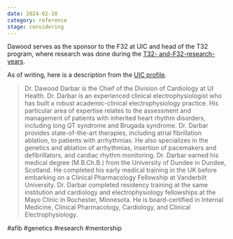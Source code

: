 ```yaml
---
date: 2024-02-10
category: reference
stage: considering
---
```


Dawood serves as the sponsor to the F32 at UIC and head of the T32 program, where research was done during the [T32- and-F32-research-years](T32-%20and-F32-research-years.md). 


As of writing, here is a description from the [UIC profile](https://hospital.uillinois.edu/find-a-doctor/dawood-darbar).

> Dr. Dawood Darbar is the Chief of the Division of Cardiology at UI Health. Dr. Darbar is an experienced clinical electrophysiologist who has built a robust academic-clinical electrophysiology practice. His particular area of expertise relates to the assessment and management of patients with inherited heart rhythm disorders, including long QT syndrome and Brugada syndrome. Dr. Darbar provides state-of-the-art therapies, including atrial fibrillation ablation, to patients with arrhythmias. He also specializes in the genetics and ablation of arrhythmias, insertion of pacemakers and defibrillators, and cardiac rhythm monitoring. Dr. Darbar earned his medical degree (M.B.Ch.B.) from the University of Dundee in Dundee, Scotland. He completed his early medical training in the UK before embarking on a Clinical Pharmacology Fellowship at Vanderbilt University. Dr. Darbar completed residency training at the same institution and cardiology and electrophysiology fellowships at the Mayo Clinic in Rochester, Minnesota. He is board-certified in Internal Medicine, Clinical Pharmacology, Cardiology, and Clinical Electrophysiology.

#afib 
#genetics 
#research 
#mentorship
